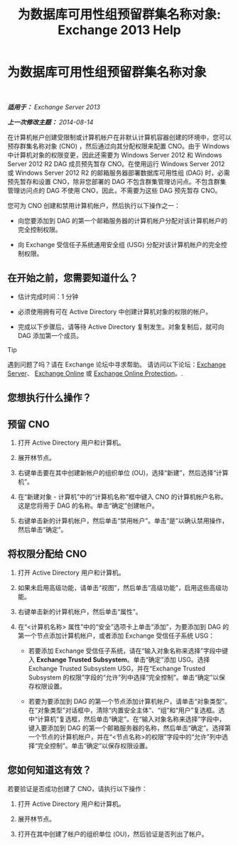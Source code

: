 ﻿---
title: '为数据库可用性组预留群集名称对象: Exchange 2013 Help'
TOCTitle: 为数据库可用性组预留群集名称对象
ms:assetid: 51ebf2f6-8a02-44ef-a489-ca361cb0f63a
ms:mtpsurl: https://technet.microsoft.com/zh-cn/library/Ff367878(v=EXCHG.150)
ms:contentKeyID: 50490558
ms.date: 01/11/2018
mtps_version: v=EXCHG.150
ms.translationtype: HT
---

# 为数据库可用性组预留群集名称对象

 

_**适用于：** Exchange Server 2013_

_**上一次修改主题：** 2014-08-14_

在计算机帐户创建受限制或计算机帐户在非默认计算机容器创建的环境中，您可以预存群集名称对象 (CNO) ，然后通过向其分配权限来配置 CNO。由于 Windows 中计算机对象的权限变更，因此还需要为 Windows Server 2012 和 Windows Server 2012 R2 DAG 成员预先暂存 CNO。在使用运行 Windows Server 2012 或 Windows Server 2012 R2 的邮箱服务器部署数据库可用性组 (DAG) 时，必需预先暂存和设置 CNO，除非您部署的 DAG 不包含群集管理访问点。不包含群集管理访问点的 DAG 不使用 CNO，因此，不需要为这些 DAG 预先暂存 CNO。

您可为 CNO 创建和禁用计算机帐户，然后执行以下操作之一：

  - 向您要添加到 DAG 的第一个邮箱服务器的计算机帐户分配对该计算机帐户的完全控制权限。

  - 向 Exchange 受信任子系统通用安全组 (USG) 分配对该计算机帐户的完全控制权限。

## 在开始之前，您需要知道什么？

  - 估计完成时间：1 分钟

  - 必须使用拥有可在 Active Directory 中创建计算机对象的权限的帐户。

  - 完成以下步骤后，请等待 Active Directory 复制发生。对象复制后，就可向 DAG 添加第一个成员。

> [!TIP]  
> 遇到问题了吗？请在 Exchange 论坛中寻求帮助。 请访问以下论坛：<a href="https://go.microsoft.com/fwlink/p/?linkid=60612">Exchange Server</a>、 <a href="https://go.microsoft.com/fwlink/p/?linkid=267542">Exchange Online</a> 或 <a href="https://go.microsoft.com/fwlink/p/?linkid=285351">Exchange Online Protection</a>。.


## 您想执行什么操作？

## 预留 CNO

1.  打开 Active Directory 用户和计算机。

2.  展开林节点。

3.  右键单击要在其中创建新帐户的组织单位 (OU)，选择“新建”，然后选择“计算机”。

4.  在“新建对象 - 计算机”中的“计算机名称”框中键入 CNO 的计算机帐户名称。这是您将用于 DAG 的名称。单击“确定”创建帐户。

5.  右键单击新的计算机帐户，然后单击“禁用帐户”。单击“是”以确认禁用操作，然后单击“确定”。

## 将权限分配给 CNO

1.  打开 Active Directory 用户和计算机。

2.  如果未启用高级功能，请单击“视图”，然后单击“高级功能”，启用这些高级功能。

3.  右键单击新的计算机帐户，然后单击“属性”。

4.  在“\<计算机名称\> 属性”中的“安全”选项卡上单击“添加”，为要添加到 DAG 的第一个节点添加计算机帐户，或者添加 Exchange 受信任子系统 USG：
    
      - 若要添加 Exchange 受信任子系统，请在“输入对象名称来选择”字段中键入 **Exchange Trusted Subsystem**。单击“确定”添加 USG。选择 Exchange Trusted Subsystem USG，并在“Exchange Trusted Subsystem 的权限”字段的“允许”列中选择“完全控制”。单击“确定”以保存权限设置。
    
      - 若要为要添加到 DAG 的第一个节点添加计算机帐户，请单击“对象类型”。在“对象类型”对话框中，清除“内置安全主体”、“组”和“用户”复选框。选中“计算机”复选框，然后单击“确定”。在“输入对象名称来选择”字段中，键入要添加到 DAG 的第一个邮箱服务器的名称，然后单击“确定”。选择第一个节点的计算机帐户，并在“\<节点名称\>的权限”字段中的“允许”列中选择“完全控制”。单击“确定”以保存权限设置。

## 您如何知道这有效？

若要验证是否成功创建了 CNO，请执行以下操作：

1.  打开 Active Directory 用户和计算机。

2.  展开林节点。

3.  打开在其中创建了帐户的组织单位 (OU)，然后验证是否列出了帐户。

